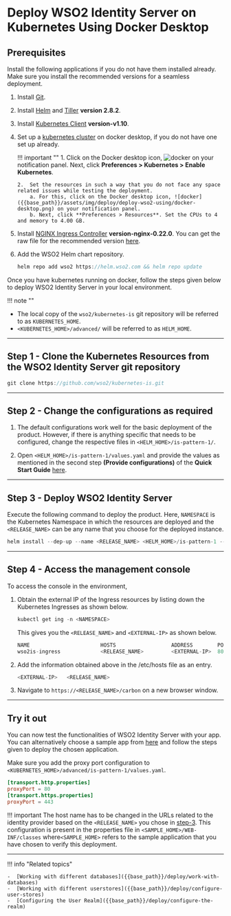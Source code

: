 # Deploy WSO2 Identity Server on Kubernetes Using Docker Desktop 

## Prerequisites

Install the following applications if you do not have them installed already. Make sure you install the recommended versions for a seamless deployment. 

1.  Install [Git](https://git-scm.com/book/en/v2/Getting-Started-Installing-Git). 

2.  Install [Helm](https://v2.helm.sh/docs/using_helm/#installing-helm) and [Tiller](https://v2.helm.sh/docs/using_helm/#installing-tiller) **version 2.8.2**.

3.  Install [Kubernetes Client](https://kubernetes.io/docs/tasks/tools/install-kubectl/) **version-v1.10**. 

4.  Set up a [kubernetes cluster](https://www.docker.com/products/docker-desktop) on docker desktop, if you do not have one set up already. 

	!!! important ""
		1.	Click on the Docker desktop icon, ![docker]({{base_path}}/assets/img/deploy/deploy-wso2-using/docker-desktop.png) on your notification panel. 
		Next, click **Preferences > Kubernetes > Enable Kubernetes**.  

		2.	Set the resources in such a way that you do not face any space related issues while testing the deployment. 
			a. For this, click on the Docker desktop icon, ![docker]({{base_path}}/assets/img/deploy/deploy-wso2-using/docker-desktop.png) on your notification panel. 
			b. Next, click **Preferences > Resources**. Set the CPUs to 4 and memory to 4.00 GB.  
		

5.  Install [NGINX Ingress Controller](https://kubernetes.github.io/ingress-nginx/deploy/) **version-nginx-0.22.0**. You can get the raw file for the recommended version [here](https://github.com/kubernetes/ingress-nginx/releases/tag/nginx-0.22.0).

6.  Add the WSO2 Helm chart repository.

	```java
	helm repo add wso2 https://helm.wso2.com && helm repo update
	```

Once you have kubernetes running on docker, follow the steps given below to deploy WSO2 Identity Server in your local environment. 

!!! note ""
-	The local copy of the `wso2/kubernetes-is` git repository will be referred to as `KUBERNETES_HOME`.
-	`<KUBERNETES_HOME>/advanced/` will be referred to as `HELM_HOME`.

---

## Step 1 - Clone the Kubernetes Resources from the WSO2 Identity Server git repository

```java
git clone https://github.com/wso2/kubernetes-is.git
```

---

## Step 2 - Change the configurations as required 

1.	The default configurations work well for the basic deployment of the product. However, if there is anything specific that needs to be configured, change the respective files in `<HELM_HOME>/is-pattern-1/`. 

2.	 Open `<HELM_HOME>/is-pattern-1/values.yaml` and provide the values as mentioned in the second step **(Provide configurations)** of the **Quick Start Guide** [here](https://hub.helm.sh/charts/wso2/is-pattern-1).

---

## Step 3 - Deploy WSO2 Identity Server

Execute the following command to deploy the product. Here, `NAMESPACE` is the Kubernetes Namespace in which the resources are deployed and the `<RELEASE_NAME>` can be any name that you choose for the deployed instance. 

```java
helm install --dep-up --name <RELEASE_NAME> <HELM_HOME>/is-pattern-1 --namespace <NAMESPACE>
```

---

## Step 4 - Access the management console

To access the console in the environment,

1.	Obtain the external IP of the Ingress resources by listing down the Kubernetes Ingresses as shown below. 

	```java
	kubectl get ing -n <NAMESPACE>
	```
	This gives you the `<RELEASE_NAME>` and `<EXTERNAL-IP>` as shown below. 

	```java 
	NAME                       HOSTS                  ADDRESS        PORTS     AGE
	wso2is-ingress             <RELEASE_NAME>         <EXTERNAL-IP>  80, 443   3m
	```

2.	Add the information obtained above in the /etc/hosts file as an entry. 

	```java
	<EXTERNAL-IP>	<RELEASE_NAME>
	```

3.	Navigate to `https://<RELEASE_NAME>/carbon` on a new browser window.

---

## Try it out 

You can now test the functionalities of WSO2 Identity Server with your app. You can alternatively choose a sample app from [here]({{base_path}}/quick-starts/overview) and follow the steps given to deploy the chosen application. 

Make sure you add the proxy port configuration to `<KUBERNETES_HOME>/advanced/is-pattern-1/values.yaml`. 

```toml
[transport.http.properties]
proxyPort = 80
[transport.https.properties]
proxyPort = 443
```

!!! important 
	The host name has to be changed in the URLs related to the identity provider based on the `<RELEASE_NAME>` you chose in [step-3](#step-3-deploy-wso2-identity-server). This configuration is present in the properties file in `<SAMPLE_HOME>/WEB-INF/classes` where`<SAMPLE_HOME>` refers to the sample application that you have chosen to verify this deployment. 

---

!!! info "Related topics"

    -  [Working with different databases]({{base_path}}/deploy/work-with-databases)
    -  [Working with different userstores]({{base_path}}/deploy/configure-user-stores)
    -  [Configuring the User Realm]({{base_path}}/deploy/configure-the-realm)

